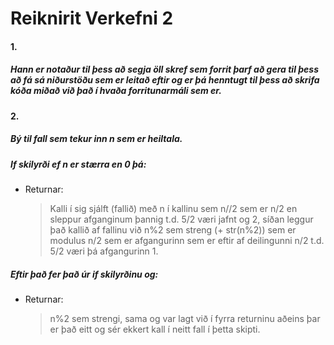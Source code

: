 # Reiknirit Verkefni 2

#### 1.
##### Hann er notaður til þess að segja öll skref sem forrit þarf að gera til þess að fá sá niðurstöðu sem er leitað eftir og er þá henntugt til þess að skrifa kóða miðað við það í hvaða forritunarmáli sem er.

#### 2.
##### Bý til fall sem tekur inn n sem er heiltala.
##### If skilyrði ef n er stærra en 0 þá:

- Returnar:
    > Kalli í sig sjálft (fallið) með n í kallinu sem n//2 sem er n/2 en sleppur afganginum þannig t.d. 5/2 væri jafnt og 2, síðan leggur það kallið af fallinu við n%2 sem streng (+ str(n%2)) sem er modulus n/2 sem er afgangurinn sem er eftir af deilingunni n/2 t.d. 5/2 væri þá afgangurinn 1.

##### Eftir það fer það úr if skilyrðinu og: 
- Returnar: 
    > n%2 sem strengi, sama og var lagt við í fyrra returninu aðeins þar er það eitt og sér ekkert kall í neitt fall í þetta skipti.
